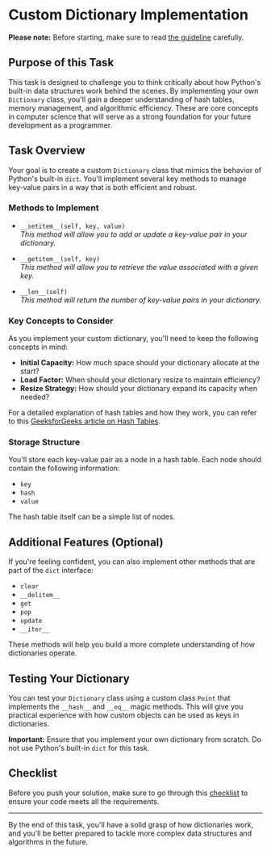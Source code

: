 # Custom Dictionary Implementation

**Please note:** Before starting, make sure to read [the guideline](https://github.com/mate-academy/py-task-guideline/blob/main/README.md) carefully.

## Purpose of this Task

This task is designed to challenge you to think critically about how Python's built-in data structures work behind the scenes. By implementing your own `Dictionary` class, you'll gain a deeper understanding of hash tables, memory management, and algorithmic efficiency. These are core concepts in computer science that will serve as a strong foundation for your future development as a programmer.

## Task Overview

Your goal is to create a custom `Dictionary` class that mimics the behavior of Python's built-in `dict`. You'll implement several key methods to manage key-value pairs in a way that is both efficient and robust.

### Methods to Implement

- `__setitem__(self, key, value)`  
  *This method will allow you to add or update a key-value pair in your dictionary.*

- `__getitem__(self, key)`  
  *This method will allow you to retrieve the value associated with a given key.*

- `__len__(self)`  
  *This method will return the number of key-value pairs in your dictionary.*

### Key Concepts to Consider

As you implement your custom dictionary, you'll need to keep the following concepts in mind:

- **Initial Capacity:** How much space should your dictionary allocate at the start?
- **Load Factor:** When should your dictionary resize to maintain efficiency?
- **Resize Strategy:** How should your dictionary expand its capacity when needed?

For a detailed explanation of hash tables and how they work, you can refer to this [GeeksforGeeks article on Hash Tables](https://www.geeksforgeeks.org/hash-table-data-structure/?ref=header_outind).

### Storage Structure

You'll store each key-value pair as a node in a hash table. Each node should contain the following information:
- `key`
- `hash`
- `value`

The hash table itself can be a simple list of nodes.

## Additional Features (Optional)

If you're feeling confident, you can also implement other methods that are part of the `dict` interface:

- `clear`
- `__delitem__`
- `get`
- `pop`
- `update`
- `__iter__`

These methods will help you build a more complete understanding of how dictionaries operate.

## Testing Your Dictionary

You can test your `Dictionary` class using a custom class `Point` that implements the `__hash__` and `__eq__` magic methods. This will give you practical experience with how custom objects can be used as keys in dictionaries.

**Important:** Ensure that you implement your own dictionary from scratch. Do not use Python's built-in `dict` for this task.

## Checklist

Before you push your solution, make sure to go through this [checklist](checklist.md) to ensure your code meets all the requirements.

---

By the end of this task, you'll have a solid grasp of how dictionaries work, and you'll be better prepared to tackle more complex data structures and algorithms in the future.
